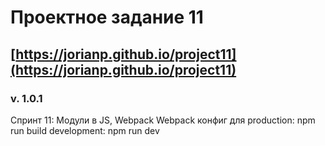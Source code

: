 # Проектное задание 11
## [https://jorianp.github.io/project11](https://jorianp.github.io/project11)
### v. 1.0.1
Спринт 11: Модули в JS, Webpack
Webpack конфиг для production: npm run build
                   development: npm run dev

